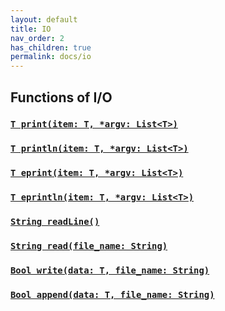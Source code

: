 ```yaml
---
layout: default
title: IO
nav_order: 2
has_children: true
permalink: docs/io
---
```


## Functions of I/O

### [`T print(item: T, *argv: List<T>)`](../io/print)
### [`T println(item: T, *argv: List<T>)`](../io/println)
### [`T eprint(item: T, *argv: List<T>)`](../io/eprint.md)
### [`T eprintln(item: T, *argv: List<T>)`](../io/eprintln.md)
### [`String readLine()`](../io/readline.md)
### [`String read(file_name: String)`](../io/read.md)
### [`Bool write(data: T, file_name: String)`](../io/write.md)
### [`Bool append(data: T, file_name: String)`](../io/append.md)